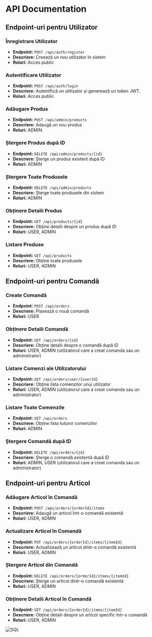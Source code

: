 # API Documentation

## Endpoint-uri pentru Utilizator

### Înregistrare Utilizator
- **Endpoint:** `POST /api/auth/register`
- **Descriere:** Creează un nou utilizator în sistem
- **Roluri:** Acces public

### Autentificare Utilizator
- **Endpoint:** `POST /api/auth/login`
- **Descriere:** Autentifică un utilizator și generează un token JWT.
- **Roluri:** Acces public

### Adăugare Produs
- **Endpoint:** `POST /api/admin/products`
- **Descriere:** Adaugă un nou produs
- **Roluri:** ADMIN.

### Ștergere Produs după ID
- **Endpoint:** `DELETE /api/admin/products/{id}`
- **Descriere:** Șterge un produs existent după ID
- **Roluri:** ADMIN

### Ștergere Toate Produsele
- **Endpoint:** `DELETE /api/admin/products`
- **Descriere:** Șterge toate produsele din sistem
- **Roluri:** ADMIN

### Obținere Detalii Produs
- **Endpoint:** `GET /api/products/{id}`
- **Descriere:** Obține detalii despre un produs după ID
- **Roluri:** USER, ADMIN

### Listare Produse
- **Endpoint:** `GET /api/products`
- **Descriere:** Obține toate produsele
- **Roluri:** USER, ADMIN

## Endpoint-uri pentru Comandă

### Create Comandă
- **Endpoint:** `POST /api/orders`
- **Descriere:** Plasează o nouă comandă
- **Roluri:** USER

### Obținere Detalii Comandă
- **Endpoint:** `GET /api/orders/{id}`
- **Descriere:** Obține detalii despre o comandă după ID
- **Roluri:** USER, ADMIN (utilizatorul care a creat comanda sau un administrator)

### Listare Comenzi ale Utilizatorului
- **Endpoint:** `GET /api/orders/user/{userId}`
- **Descriere:** Obține lista comenzilor unui utilizator
- **Roluri:** USER, ADMIN (utilizatorul care a creat comanda sau un administrator)

### Listare Toate Comenzile
- **Endpoint:** `GET /api/orders`
- **Descriere:** Obține lista tuturor comenzilor
- **Roluri:** ADMIN

### Ștergere Comandă după ID
- **Endpoint:** `DELETE /api/orders/{id}`
- **Descriere:** Șterge o comandă existentă după ID
- **Roluri:** ADMIN, USER (utilizatorul care a creat comanda sau un administrator)

## Endpoint-uri pentru Articol

### Adăugare Articol în Comandă
- **Endpoint:** `POST /api/orders/{orderId}/items`
- **Descriere:** Adaugă un articol într-o comandă existentă
- **Roluri:** USER, ADMIN

### Actualizare Articol în Comandă
- **Endpoint:** `PUT /api/orders/{orderId}/items/{itemId}`
- **Descriere:** Actualizează un articol dintr-o comandă existentă
- **Roluri:** USER, ADMIN

### Ștergere Articol din Comandă
- **Endpoint:** `DELETE /api/orders/{orderId}/items/{itemId}`
- **Descriere:** Șterge un articol dintr-o comandă existentă
- **Roluri:** USER, ADMIN

### Obținere Detalii Articol în Comandă
- **Endpoint:** `GET /api/orders/{orderId}/items/{itemId}`
- **Descriere:** Obține detalii despre un articol specific într-o comandă
- **Roluri:** USER, ADMIN

![SQL](image/SQL.png)





